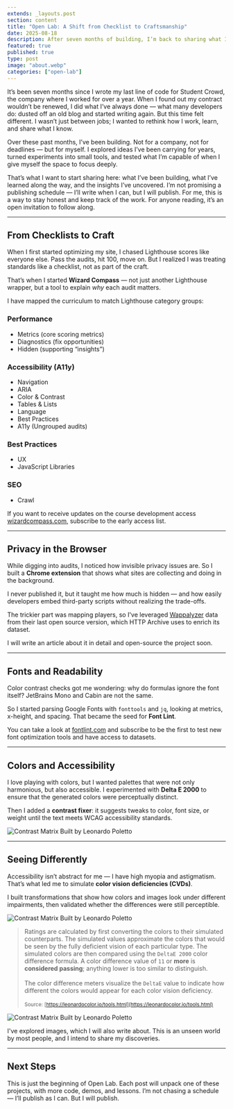 ```yaml
---
extends: _layouts.post
section: content
title: "Open Lab: A Shift from Checklist to Craftsmanship"
date: 2025-08-18
description: After seven months of building, I’m back to sharing what I’ve been working on — tools, experiments, and lessons learned along the way.
featured: true
published: true
type: post
image: "about.webp"
categories: ["open-lab"]
---
```


It’s been seven months since I wrote my last line of code for Student Crowd, the company where I worked for over a year. When I found out my contract wouldn’t be renewed, I did what I’ve always done — what many developers do: dusted off an old blog and started writing again. But this time felt different. I wasn’t just between jobs; I wanted to rethink how I work, learn, and share what I know.

Over these past months, I’ve been building. Not for a company, not for deadlines — but for myself. I explored ideas I’ve been carrying for years, turned experiments into small tools, and tested what I’m capable of when I give myself the space to focus deeply.

That’s what I want to start sharing here: what I’ve been building, what I’ve learned along the way, and the insights I’ve uncovered. I’m not promising a publishing schedule — I’ll write when I can, but I will publish. For me, this is a way to stay honest and keep track of the work. For anyone reading, it’s an open invitation to follow along.

---

## From Checklists to Craft

When I first started optimizing my site, I chased Lighthouse scores like everyone else. Pass the audits, hit 100, move on. But I realized I was treating standards like a checklist, not as part of the craft.

That’s when I started **Wizard Compass** — not just another Lighthouse wrapper, but a tool to explain _why_ each audit matters.

I have mapped the curriculum to match Lighthouse category groups:

### Performance

- Metrics (core scoring metrics)
- Diagnostics (fix opportunities)
- Hidden (supporting “insights”)
  
### Accessibility (A11y)

- Navigation
- ARIA
- Color & Contrast
- Tables & Lists
- Language
- Best Practices
- A11y (Ungrouped audits)
  
### Best Practices

- UX
- JavaScript Libraries
  
### SEO

- Crawl


If you want to receive updates on the course development access [wizardcompass.com](https://wizardcompass.com/), subscribe to the early access list.

---

## Privacy in the Browser

While digging into audits, I noticed how invisible privacy issues are. So I built a **Chrome extension** that shows what sites are collecting and doing in the background.

I never published it, but it taught me how much is hidden — and how easily developers embed third-party scripts without realizing the trade-offs.

The trickier part was mapping players, so I've leveraged [Wappalyzer](https://github.com/HTTPArchive/wappalyzer) data from their last open source version, which HTTP Archive uses to enrich its dataset.

I will write an article about it in detail and open-source the project soon. 

---

## Fonts and Readability

Color contrast checks got me wondering: why do formulas ignore the font itself? JetBrains Mono and Cabin are not the same.

So I started parsing Google Fonts with `fonttools` and `jq`, looking at metrics, x-height, and spacing. That became the seed for **Font Lint**.

You can take a look at [fontlint.com](https://fontlint.com) and subscribe to be the first to test new font optimization tools and have access to datasets.

---

## Colors and Accessibility

I love playing with colors, but I wanted palettes that were not only harmonious, but also accessible. I experimented with **Delta E 2000** to ensure that the generated colors were perceptually distinct.

Then I added a **contrast fixer**: it suggests tweaks to color, font size, or weight until the text meets WCAG accessibility standards.

![Contrast Matrix Built by Leonardo Poletto](/assets/images/posts/contrast-matrix.webp)

---

## Seeing Differently

Accessibility isn’t abstract for me — I have high myopia and astigmatism. That’s what led me to simulate **color vision deficiencies (CVDs)**.

I built transformations that show how colors and images look under different impairments, then validated whether the differences were still perceptible.

![Contrast Matrix Built by Leonardo Poletto](/assets/images/posts/cvd-matrix-before.webp)

> Ratings are calculated by first converting the colors to their simulated counterparts. The simulated values approximate the colors that would be seen by the fully deficient vision of each particular type. The simulated colors are then compared using the `DeltaE 2000` color difference formula. A color difference value of `11` or **more** is **considered passing**; anything lower is too similar to distinguish.<br><br>
> The color difference meters visualize the `DeltaE` value to indicate how different the colors would appear for each color vision deficiency.<br>
> <br><small>Source: [https://leonardocolor.io/tools.html](https://leonardocolor.io/tools.html)</small>


![Contrast Matrix Built by Leonardo Poletto](/assets/images/posts/cvd-matrix-after.webp)

I've explored images, which I will also write about. This is an unseen world by most people, and I intend to share my discoveries.  

---

## Next Steps

This is just the beginning of Open Lab. Each post will unpack one of these projects, with more code, demos, and lessons. I’m not chasing a schedule — I’ll publish as I can. But I will publish.

